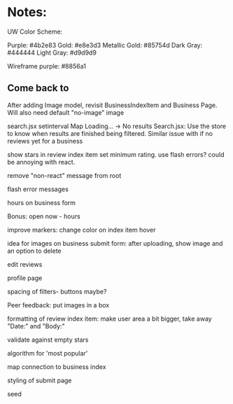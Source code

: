 # Notes:

UW Color Scheme:

Purple: #4b2e83
Gold: #e8e3d3
Metallic Gold: #85754d
Dark Gray: #444444
Light Gray: #d9d9d9

Wireframe purple: #8856a1

## Come back to

After adding Image model, revisit BusinessIndexItem and Business Page. Will also need default "no-image" image

search.jsx setinterval
Map Loading... -> No results Search.jsx: Use the store to know when results are finished being filtered. Similar issue with if no reviews yet for a business

show stars in review index item
set minimum rating. use flash errors? could be annoying with react.

remove "non-react" message from root

flash error messages

hours on business form

Bonus: open now - hours

improve markers: change color on index item hover

idea for images on business submit form:
after uploading, show image and an option to delete

edit reviews

profile page

spacing of filters- buttons maybe?

Peer feedback:
put images in a box

formatting of review index item:
make user area a bit bigger, take away "Date:" and "Body:"

validate against empty stars

algorithm for 'most popular'

map connection to business index

styling of submit page

seed
